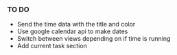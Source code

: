 ### TO DO
- Send the time data with the title and color
- Use google calendar api to make dates
- Switch between views depending on if time is running
- Add current task section